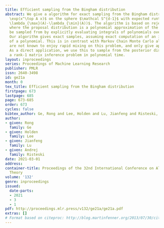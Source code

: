 ```yaml
---
title: Efficient sampling from the Bingham distribution
abstract: We give a algorithm for exact sampling from the Bingham distribution $p(x)\propto
  \exp(x^\top A x)$ on the sphere $\mathcal S^{d-1}$ with expected runtime of $\operatorname{poly}(d,
  \lambda_{\max}(A)-\lambda_{\min}(A))$. The algorithm is based on rejection sampling,
  where the proposal distribution is a polynomial approximation of the pdf, and can
  be sampled from by explicitly evaluating integrals of polynomials over the sphere.
  Our algorithm gives exact samples, assuming exact computation of an inverse function
  of a polynomial. This is in contrast with Markov Chain Monte Carlo algorithms, which
  are not known to enjoy rapid mixing on this problem, and only give approximate samples.
  As a direct application, we use this to sample from the posterior distribution of
  a rank-1 matrix inference problem in polynomial time.
layout: inproceedings
series: Proceedings of Machine Learning Research
publisher: PMLR
issn: 2640-3498
id: ge21a
month: 0
tex_title: Efficient sampling from the Bingham distribution
firstpage: 673
lastpage: 685
page: 673-685
order: 673
cycles: false
bibtex_author: Ge, Rong and Lee, Holden and Lu, Jianfeng and Risteski, Andrej
author:
- given: Rong
  family: Ge
- given: Holden
  family: Lee
- given: Jianfeng
  family: Lu
- given: Andrej
  family: Risteski
date: 2021-03-01
address: 
container-title: Proceedings of the 32nd International Conference on Algorithmic Learning
  Theory
volume: '132'
genre: inproceedings
issued:
  date-parts:
  - 2021
  - 3
  - 1
pdf: http://proceedings.mlr.press/v132/ge21a/ge21a.pdf
extras: []
# Format based on citeproc: http://blog.martinfenner.org/2013/07/30/citeproc-yaml-for-bibliographies/
---
```

